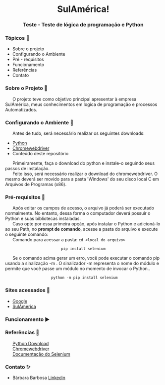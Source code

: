 
<h1 align='center'>SulAmérica!</h1><h3 align='center'>Teste - Teste de lógica de programação e Python </h3>

### Tópicos :scroll:
- Sobre o projeto
- Configurando o Ambiente
- Pré - requisitos
- Funcionamento
- Referências
- Contato


### Sobre o Projeto :book:

&nbsp;&nbsp;&nbsp;&nbsp;&nbsp;&nbsp;O projeto teve como objetivo principal apresentar à empresa SulÁmérica, meus conhecimentos em logica de programação e processos Automatizados.</br>


### Configurando o Ambiente :wrench:

&nbsp;&nbsp;&nbsp;&nbsp;&nbsp;&nbsp;Antes de tudo, será necessário realizar os seguintes downloads:
- [Python](https://www.python.org/downloads/)
- [Chromewebdriver](https://chromedriver.chromium.org/downloads)
- Conteúdo deste repositório

&nbsp;&nbsp;&nbsp;&nbsp;&nbsp;&nbsp;Primeiramente, faça o download do python e instale-o seguindo seus passos de instalação.</br>
&nbsp;&nbsp;&nbsp;&nbsp;&nbsp;&nbsp;Feito isso, será necessário realizar o download do chromewebdriver. O mesmo deverá ser movido para a pasta 'Windows' do seu disco local C em Arquivos de Programas (x86).</br>


### Pré-requisitos :pushpin:

&nbsp;&nbsp;&nbsp;&nbsp;&nbsp;&nbsp;Após editar os campos de acesso, o arquivo já poderá ser executado normalmente. No entanto, dessa forma o computador deverá possuir o Python e suas bibliotecas instaladas.</br>
&nbsp;&nbsp;&nbsp;&nbsp;&nbsp;&nbsp;Caso opte por essa primeira opção, após instalar o Python e adicioná-lo ao seu Path, no **prompt de comando**, acesse a pasta do arquivo e execute o seguinte comando:</br>
&nbsp;&nbsp;&nbsp;&nbsp;&nbsp;&nbsp;Comando para acessar a pasta: ```cd <local do arquivo>```</br>

<div align= 'center'>

```pip install selenium```

</div>

&nbsp;&nbsp;&nbsp;&nbsp;&nbsp;&nbsp;Se o comando acima gerar um erro, você pode executar o comando pip usando a sinalização -m . O sinalizador -m representa o nome do módulo e permite que você passe um módulo no momento de invocar o Python..</br>

<div align= 'center'>

``` python -m pip install selenium```

</div>


### Sites acessados :link:
- [Google](https://google.com.br/)
- [SulÁmerica](http://netvmi.com.br/)



### Funcionamento :arrow_forward:



### Referências :link:

&nbsp;&nbsp;&nbsp;&nbsp;&nbsp;&nbsp;[Python Download](https://www.python.org/downloads/)</br>
&nbsp;&nbsp;&nbsp;&nbsp;&nbsp;&nbsp;[Chromewebdriver](https://chromedriver.chromium.org/downloads)</br>
&nbsp;&nbsp;&nbsp;&nbsp;&nbsp;&nbsp;[Documentação do Selenium](https://www.selenium.dev/documentation/pt-br/getting_started/)</br>


### Contato :sparkles:

- Bárbara Barbosa [Linkedin](https://www.linkedin.com/in/b%C3%A1rbara-barbosa-/)
